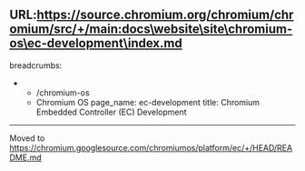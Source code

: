 URL:https://source.chromium.org/chromium/chromium/src/+/main:docs\website\site\chromium-os\ec-development\index.md
---
breadcrumbs:
- - /chromium-os
  - Chromium OS
page_name: ec-development
title: Chromium Embedded Controller (EC) Development
---

Moved to
<https://chromium.googlesource.com/chromiumos/platform/ec/+/HEAD/README.md>
